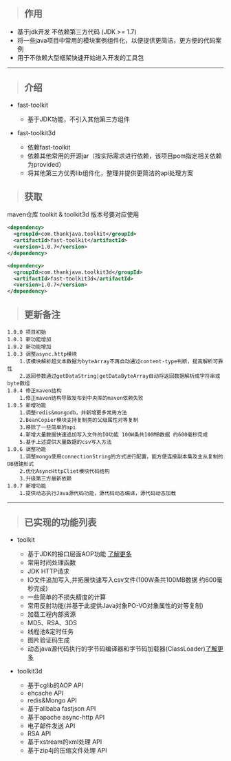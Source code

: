 > ## 作用
- 基于jdk开发 不依赖第三方代码 (JDK >= 1.7)
- 将一些java项目中常用的模块案例组件化，以便提供更简洁，更方便的代码案例
- 用于不依赖大型框架快速开始进入开发的工具包

---
> ## 介绍
- fast-toolkit
    - 基于JDK功能，不引入其他第三方组件

- fast-toolkit3d
    - 依赖fast-toolkit
    - 依赖其他常用的开源jar（按实际需求进行依赖，该项目pom指定相关依赖为provided）
    - 将其他第三方优秀lib组件化，整理并提供更简洁的api处理方案

> ## 获取
maven仓库
    toolkit & toolkit3d 版本号要对应使用
```xml
<dependency>
  <groupId>com.thankjava.toolkit</groupId>
  <artifactId>fast-toolkit</artifactId>
  <version>1.0.7</version>
</dependency>
```
```xml
<dependency>
  <groupId>com.thankjava.toolkit3d</groupId>
  <artifactId>fast-toolkit3d</artifactId>
  <version>1.0.7</version>
</dependency>
```

> ## 更新备注
```
1.0.0 项目初始
1.0.1 新功能增加
1.0.2 新功能增加
1.0.3 调整async.http模块
    1.该模块解析超文本数据为byteArray不再自动通过content-type判断，提高解析可靠性
    2.返回参数通过getDataString|getDataByteArray自动将返回数据解析成字符串或byte数组
1.0.4 修正maven结构
    1.修正maven结构导致发布到中央库的maven依赖失败
1.0.5 新增功能
    1.调整redis&mongodb，并新增更多常用方法
    2.BeanCopier模块支持复制类的父级属性对等复制
    3.移除了一些简单的api
    4.新增大量数据快速追加写入文件的IO功能 100W条共100MB数据 约600毫秒完成
    5.基于上述提供大量数据的csv写入方法
1.0.6 调整功能
    1.调整mongo使用connectionString的方式进行配置，能方便连接副本集及主从复制的DB搭建形式
    2.优化AsyncHttpCliet模块代码结构
    3.升级第三方最新依赖
1.0.7 新增功能
    1.提供动态执行Java源代码功能，源代码动态编译，源代码动态加载
```
---
> ## 已实现的功能列表

- toolkit
  - 基于JDK的接口层面AOP功能 [了解更多](https://www.thankjava.com/java/ef0d959aada9993d0d1469411f6086ec)
  - 常用时间处理函数
  - JDK HTTP请求
  - IO文件追加写入,并拓展快速写入csv文件(100W条共100MB数据 约600毫秒完成)
  - 一些简单的不损失精度的计算
  - 常用反射功能(并基于此提供Java对象PO-VO对象属性的对等复制)
  - 加载工程内部资源
  - MD5、RSA、3DS
  - 线程池&定时任务
  - 图片验证码生成
  - 动态java源代码执行的字节码编译器和字节码加载器(ClassLoader)[了解更多](https://www.thankjava.com/java/ad45a9286d234105ad9165a7f43626b7)
  
- toolkit3d
  - 基于cglib的AOP API
  - ehcache API
  - redis&Mongo API
  - 基于alibaba fastjson API
  - 基于apache async-http API
  - 电子邮件发送 API
  - RSA API
  - 基于xstream的xml处理 API
  - 基于zip4j的压缩文件处理 API
